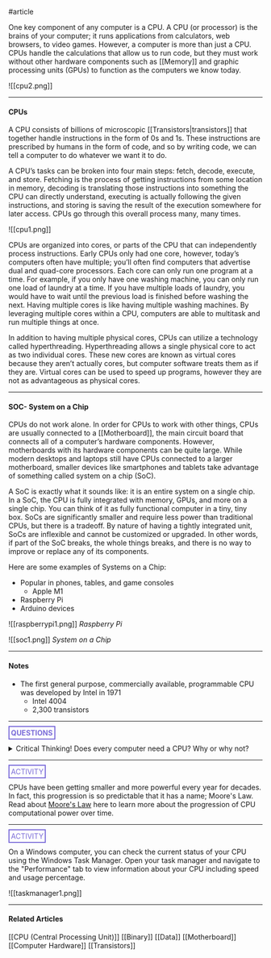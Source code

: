 #article 

One key component of any computer is a CPU. A CPU (or processor) is the brains of your computer; it runs applications from calculators, web browsers, to video games. However, a computer is more than just a CPU. CPUs handle the calculations that allow us to run code, but they must work without other hardware components such as [[Memory]] and graphic processing units (GPUs) to function as the computers we know today.

![[cpu2.png]]

---
#### CPUs

A CPU consists of billions of microscopic [[Transistors|transistors]] that together handle instructions in the form of 0s and 1s. These instructions are prescribed by humans in the form of code, and so by writing code, we can tell a computer to do whatever we want it to do.

A CPU’s tasks can be broken into four main steps: fetch, decode, execute, and store. Fetching is the process of getting instructions from some location in memory, decoding is translating those instructions into something the CPU can directly understand, executing is actually following the given instructions, and storing is saving the result of the execution somewhere for later access. CPUs go through this overall process many, many times.

![[cpu1.png]]

CPUs are organized into cores, or parts of the CPU that can independently process instructions. Early CPUs only had one core, however, today’s computers often have multiple; you’ll often find computers that advertise dual and quad-core processors. Each core can only run one program at a time. For example, if you only have one washing machine, you can only run one load of laundry at a time. If you have multiple loads of laundry, you would have to wait until the previous load is finished before washing the next. Having multiple cores is like having multiple washing machines. By leveraging multiple cores within a CPU, computers are able to multitask and run multiple things at once.

In addition to having multiple physical cores, CPUs can utilize a technology called hyperthreading. Hyperthreading allows a single physical core to act as two individual cores. These new cores are known as virtual cores because they aren’t actually cores, but computer software treats them as if they are. Virtual cores can be used to speed up programs, however they are not as advantageous as physical cores.

---
#### SOC- System on a Chip

CPUs do not work alone. In order for CPUs to work with other things, CPUs are usually connected to a [[Motherboard]], the main circuit board that connects all of a computer’s hardware components. However, motherboards with its hardware components can be quite large. While modern desktops and laptops still have CPUs connected to a larger motherboard, smaller devices like smartphones and tablets take advantage of something called system on a chip (SoC).

A SoC is exactly what it sounds like: it is an entire system on a single chip. In a SoC, the CPU is fully integrated with memory, GPUs, and more on a single chip. You can think of it as fully functional computer in a tiny, tiny box. SoCs are significantly smaller and require less power than traditional CPUs, but there is a tradeoff. By nature of having a tightly integrated unit, SoCs are inflexible and cannot be customized or upgraded. In other words, if part of the SoC breaks, the whole things breaks, and there is no way to improve or replace any of its components.

Here are some examples of Systems on a Chip:
- Popular in phones, tables, and game consoles
	- Apple M1
- Raspberry Pi
- Arduino devices

![[raspberrypi1.png]]
*Raspberry Pi*

![[soc1.png]]
*System on a Chip*

---
#### Notes

  * The first general purpose, commercially available, programmable CPU was developed by Intel in 1971
	  * Intel 4004
	  * 2,300 transistors

<hr>

**<span style="color: #7b6cd9; border: 2px solid #7b6cd9; padding: 3px">QUESTIONS</span>**

<details>
	<summary>Critical Thinking! Does every computer need a CPU? Why or why not?</summary>
		<p style="font-style: italic">Yes! If it doesn't have a CPU, its not a computer.</p>
</details>

<hr>

<span style="color: #7b6cd9; border: 2px solid #7b6cd9; padding: 3px">ACTIVITY</span>

CPUs have been getting smaller and more powerful every year for decades. In fact, this progression is so predictable that it has a name; Moore's Law. Read about [Moore's Law](https://en.wikipedia.org/wiki/Moore%27s_law) here to learn more about the progression of CPU computational power over time.

<hr>

<span style="color: #7b6cd9; border: 2px solid #7b6cd9; padding: 3px">ACTIVITY</span>

On a Windows computer, you can check the current status of your CPU using the Windows Task Manager. Open your task manager and navigate to the "Performance" tab to view information about your CPU including speed and usage percentage.

![[taskmanager1.png]]

---
#### Related Articles

[[CPU  (Central Processing Unit)]]
[[Binary]]
[[Data]]
[[Motherboard]]
[[Computer Hardware]]
[[Transistors]]


